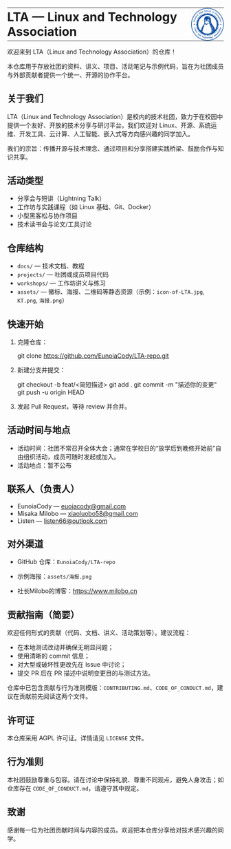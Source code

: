 
<table style="border-collapse: collapse; border: none; background: transparent;">
   <tr>
      <td style="vertical-align: middle; border: none; padding: 0 12px 0 0;">
         <h1 style="margin: 0;">LTA — Linux and Technology Association</h1>
      </td>
      <td style="vertical-align: middle; text-align: right; border: none; padding: 0;">
         <img src="assets/icon-of-LTA.jpg" alt="LTA 徽标" width="120" style="display: block; border: none;" />
      </td>
   </tr>
</table>

欢迎来到 LTA（Linux and Technology Association）的仓库！

本仓库用于存放社团的资料、讲义、项目、活动笔记与示例代码，旨在为社团成员与外部贡献者提供一个统一、开源的协作平台。

## 关于我们

LTA（Linux and Technology Association）是校内的技术社团，致力于在校园中提供一个友好、开放的技术分享与研讨平台。我们欢迎对 Linux、开源、系统运维、开发工具、云计算、人工智能、嵌入式等方向感兴趣的同学加入。

我们的宗旨：传播开源与技术理念、通过项目和分享搭建实践桥梁、鼓励合作与知识共享。

## 活动类型

- 分享会与短讲（Lightning Talk）
- 工作坊与实践课程（如 Linux 基础、Git、Docker）
- 小型黑客松与协作项目
- 技术读书会与论文/工具讨论

## 仓库结构

- `docs/` — 技术文档、教程
- `projects/` — 社团或成员项目代码
- `workshops/` — 工作坊讲义与练习
- `assets/` — 徽标、海报、二维码等静态资源（示例：`icon-of-LTA.jpg`, `KT.png`, `海报.png`）

## 快速开始

1. 克隆仓库：

   git clone <https://github.com/EunoiaCody/LTA-repo.git>

2. 新建分支并提交：

   git checkout -b feat/<简短描述>
   git add .
   git commit -m "描述你的变更"
   git push -u origin HEAD

3. 发起 Pull Request，等待 review 并合并。

## 活动时间与地点

- 活动时间：社团不常召开全体大会；通常在学校日的“放学后到晚修开始前”自由组织活动，成员可随时发起或加入。
- 活动地点：暂不公布

## 联系人（负责人）

- EunoiaCody — [euoiacody@gmail.com](mailto:euoiacody@gmail.com)
- Misaka Milobo — [xiaoluobo58@gmail.com](mailto:xiaoluobo58@gmail.com)
- Listen — [listen66@outlook.com](mailto:listen66@outlook.com)

## 对外渠道

- GitHub 仓库：`EunoiaCody/LTA-repo`

- 示例海报：`assets/海报.png`

- 社长Milobo的博客：<https://www.milobo.cn>

## 贡献指南（简要）

欢迎任何形式的贡献（代码、文档、讲义、活动策划等）。建议流程：

- 在本地测试改动并确保无明显问题；
- 使用清晰的 commit 信息；
- 对大型或破坏性更改先在 Issue 中讨论；
- 提交 PR 后在 PR 描述中说明变更目的与测试方法。

仓库中已包含贡献与行为准则模版：`CONTRIBUTING.md`、`CODE_OF_CONDUCT.md`，建议在贡献前先阅读这两个文件。

## 许可证

本仓库采用 AGPL 许可证。详情请见 `LICENSE` 文件。

## 行为准则

本社团鼓励尊重与包容。请在讨论中保持礼貌、尊重不同观点，避免人身攻击；如仓库存在 `CODE_OF_CONDUCT.md`，请遵守其中规定。

## 致谢

感谢每一位为社团贡献时间与内容的成员。欢迎把本仓库分享给对技术感兴趣的同学。
